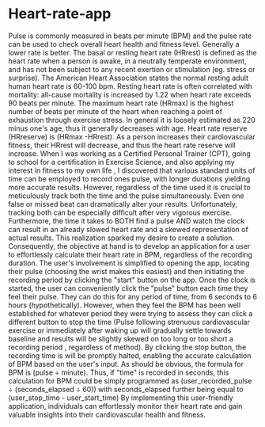 # Heart-rate-app
Pulse is commonly measured in beats per minute (BPM) and the pulse rate can be used to check overall heart health and fitness level. Generally a lower rate is better. 
The basal or resting heart rate (HRrest) is defined as the heart rate when a person is awake, in a neutrally temperate environment, and has not been subject to any recent exertion or stimulation (eg. stress or surprise). The American Heart Association states the normal resting adult human heart rate is 60-100 bpm. Resting heart rate is often correlated with mortality: all-cause mortality is increased by 1.22 when heart rate exceeds 90 beats per minute.
The maximum heart rate (HRmax) is the highest number of beats per minute of the heart when reaching a point of exhaustion through exercise stress. In general it is loosely estimated as 220 minus one's age, thus it generally decreases with age.
Heart rate reserve (HRreserve) is (HRmax -HRrest). As a person increases their cardiovascular fitness, their HRrest will decrease, and thus the heart rate reserve will increase. 
When I was working as a Certified Personal Trainer (CPT), going to school for a certification in Exercise Science, and also applying my interest in fitness to my own life , I discovered that various standard units of time can be employed to record ones pulse, with longer durations yielding more accurate results. However, regardless of the time used it is crucial to meticulously track both the time and the pulse simultaneously. Even one false or missed beat can dramatically alter your results. Unfortunately, tracking both can be especially difficult after very vigorous exercise. Furthermore, the time it takes to BOTH find a pulse AND watch the clock can result in an already slowed heart rate and a skewed representation of actual results.
This realization sparked my desire to create a solution. Consequently, the objective at hand is to develop an application for a user to effortlessly calculate their heart rate in BPM, regardless of the recording duration. The user's involvement is simplified to opening the app, locating their pulse (choosing the wrist makes this easiest) and then initiating the recording period by clicking the "start" button on the app. Once the clock is started, the user can conveniently click the "pulse" button each time they feel their pulse. They can do this for any period of time, from 6 seconds to 6 hours (hypothetically). However, when they feel the BPM has been well established for whatever period they were trying to assess they can click a different button to stop the time (Pulse following strenuous cardiovascular exercise or immediately after waking up will gradually settle towards baseline and results will be slightly skewed on too long or too short a recording period , regardless of method). By clicking the stop button, the recording time is will be promptly halted, enabling the accurate calculation of BPM based on the user's input.
As should be obvious, the formula for BPM is (pulse ÷ minute). Thus, if "time" is recorded in seconds, this calculation for BPM could be simply programmed as 
(user_recorded_pulse ÷ (seconds_elapsed ÷ 60))
with seconds_elapsed further being equal to (user_stop_time - user_start_time)
By implementing this user-friendly application, individuals can effortlessly monitor their heart rate and gain valuable insights into their cardiovascular health and fitness. 

